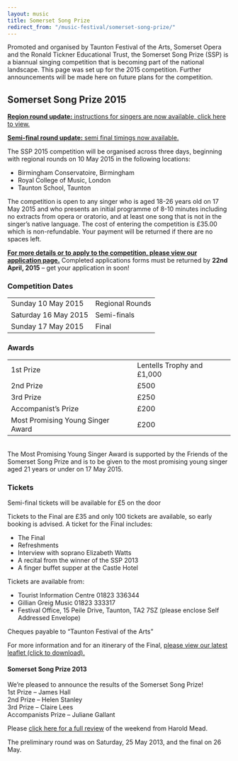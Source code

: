 ```yaml
---
layout: music
title: Somerset Song Prize
redirect_from: "/music-festival/somerset-song-prize/"
---
```


Promoted and organised by Taunton Festival of the Arts, Somerset Opera and the Ronald Tickner Educational Trust, the Somerset Song Prize (SSP) is a biannual singing competition that is becoming part of the national landscape. This page was set up for the 2015 competition. Further announcements will be made here on future plans for the competition.

<h2>Somerset Song Prize 2015</h2>
<p><a href="{{ '/news/2015/05/singer-instructions-for-the-somerset-song-prize-regional-rounds-this-sunday/' | prepend: site.github.url }}"><strong>Region round update:</strong> instructions for singers are now available, click here to view.</a></p>
<p><a href="{{ '/news/2015/05/somerset-song-prize-latest-news/' | prepend: site.github.url }}"><strong>Semi-final round update:</strong> semi final timings now available.</a></p>
<p>The SSP 2015 competition will be organised across three days, beginning with regional rounds on 10 May 2015 in the following locations:</p>
<ul>
<li>Birmingham Conservatoire, Birmingham</li>
<li>Royal College of Music, London</li>
<li>Taunton School, Taunton</li>
</ul>
<p>The competition is open to any singer who is aged 18-26 years old on 17 May 2015 and who presents an initial programme of 8-10 minutes including no extracts from opera or oratorio, and at least one song that is not in the singer&#8217;s native language. The cost of entering the competition is £35.00 which is non-refundable. Your payment will be returned if there are no spaces left.</p>
<p><strong><a href="{{ '/events/music-festival/somerset-song-prize/somerset-song-prize-applications/' | prepend: site.github.url }}" title="Somerset Song Prize Applications">For more details or to apply to the competition, please view our application page.</a></strong> Completed applications forms must be returned by <strong>22nd April, 2015</strong> &#8211; get your application in soon!</p>
<h3>Competition Dates</h3>
<div class="table-responsive"><table  style="width:100%; "  class="easy-table easy-table-default " border="0">
<tbody>
<tr><td >Sunday 10 May 2015</td>
<td >Regional Rounds</td>
</tr>

<tr><td >Saturday 16 May 2015</td>
<td >Semi-finals</td>
</tr>

<tr><td >Sunday 17 May 2015</td>
<td >Final</td>
</tr>
</tbody></table></div>
<h3>Awards</h3>
<p><div class="table-responsive"><table  style="width:100%; "  class="easy-table easy-table-default " border="0">
<tbody>
<tr><td >1st Prize</td>
<td >Lentells Trophy and £1,000</td>
</tr>

<tr><td >2nd Prize</td>
<td >£500</td>
</tr>

<tr><td >3rd Prize</td>
<td >£250</td>
</tr>

<tr><td >Accompanist’s Prize</td>
<td >£200</td>
</tr>

<tr><td >Most Promising Young Singer Award</td>
<td >£200</td>
</tr>
</tbody></table></div><br />
The Most Promising Young Singer Award is supported by the Friends of the Somerset Song Prize and is to be given to the most promising young singer aged 21 years or under on 17 May 2015.</p>
<h3>Tickets</h3>
<p>Semi-final tickets will be available for £5 on the door</p>
<p>Tickets to the Final are £35 and only 100 tickets are available, so early booking is advised. A ticket for the Final includes:</p>
<ul>
<li>The Final</li>
<li>Refreshments</li>
<li>Interview with soprano Elizabeth Watts</li>
<li>A recital from the winner of the SSP 2013</li>
<li>A finger buffet supper at the Castle Hotel</li>
</ul>
<p>Tickets are available from:</p>
<ul>
<li>Tourist Information Centre 01823 336344</li>
<li>Gillian Greig Music 01823 333317</li>
<li>Festival Office, 15 Peile Drive, Taunton, TA2 7SZ (please enclose Self Addressed Envelope)</li>
</ul>
<p>Cheques payable to &#8220;Taunton Festival of the Arts&#8221;</p>
<p>For more information and for an itinerary of the Final, <a href="{{ '/wp-content/uploads/2014/02/Song-Prize-Promotional-Leaflet.pdf' | prepend: site.github.url }}" >please view our latest leaflet (click to download).</a></p>
<h4>Somerset Song Prize 2013</h4>
<p>We&#8217;re pleased to announce the results of the Somerset Song Prize!<br />
1st Prize &#8211; James Hall<br />
2nd Prize &#8211; Helen Stanley<br />
3rd Prize &#8211; Claire Lees<br />
Accompanists Prize &#8211; Juliane Gallant</p>
<p>Please <a href="{{ '/wp-content/uploads/2014/02/Somerset_Song_Prize_2013_report.pdf' | prepend: site.github.url }}" >click here for a full review</a> of the weekend from Harold Mead.  </p>
<p>The preliminary round was on Saturday, 25 May 2013, and the final on 26 May.</p>
